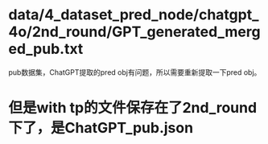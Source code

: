 # data/4_dataset_pred_node/chatgpt_4o/2nd_round/GPT_generated_merged_pub.txt
pub数据集，ChatGPT提取的pred obj有问题，所以需要重新提取一下pred obj。


# 但是with tp的文件保存在了2nd_round下了，是ChatGPT_pub.json